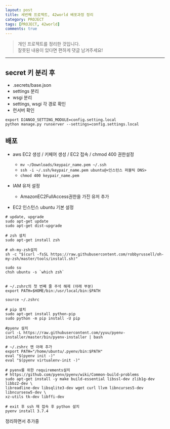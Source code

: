 ```yaml
---
layout: post
title: 세번째 프로젝트, 42world 배포과정 정리
category: PROJECT
tags: [PROJECT, 42world]
comments: true
---
```


> 개인 프로젝트를 정리한 것입니다.     
잘못된 내용이 있다면 편하게 댓글 남겨주세요!    

<hr>

## secret 키 분리 후

- .secrets/base.json
- settings 분리
- wsgi 분리
- settings, wsgi 각 경로 확인
- 런서버 확인

```
export DJANGO_SETTING_MODULE=config.setting.local
python manage.py runserver --settings=config.settings.local
```

## 배포

- aws EC2 생성 / 키페어 생성 / EC2 접속 / chmod 400 권한설정
  - `mv ~/Downloads/keypair_name.pem ~/.ssh`
  - `ssh -i ~/.ssh/keypair_name.pem ubuntu@<인스턴스 퍼블릭 DNS>`
  - `chmod 400 keypair_name.pem`

- IAM 유저 설정
  - AmazonEC2FullAccess권한을 가진 유저 추가

- EC2 인스턴스 ubuntu 기본 설정

```shell
# update, upgrade
sudo apt-get update
sudo apt-get dist-upgrade

# zsh 설치
sudo apt-get install zsh

# oh-my-zsh설치
sh -c "$(curl -fsSL https://raw.githubusercontent.com/robbyrussell/oh-my-zsh/master/tools/install.sh)"

sudo su
chsh ubuntu -s `which zsh`


# ~/.zshrc의 첫 번째 줄 주석 해제 (아래 부분)
export PATH=$HOME/bin:/usr/local/bin:$PATH

source ~/.zshrc

# pip 설치
sudo apt-get install python-pip
sudo python -m pip install -U pip

#pyenv 설치
curl -L https://raw.githubusercontent.com/yyuu/pyenv-installer/master/bin/pyenv-installer | bash

# ~/.zshrc 맨 아래 추가
export PATH="/home/ubuntu/.pyenv/bin:$PATH"
eval "$(pyenv init -)"
eval "$(pyenv virtualenv-init -)"

# pyenv를 위한 requirements설치
# https://github.com/pyenv/pyenv/wiki/Common-build-problems
sudo apt-get install -y make build-essential libssl-dev zlib1g-dev libbz2-dev \
libreadline-dev libsqlite3-dev wget curl llvm libncurses5-dev libncursesw5-dev \
xz-utils tk-dev libffi-dev

# exit 후 ssh 재 접속 후 python 설치
pyenv install 3.7.4
```

정리하면서 추가중
